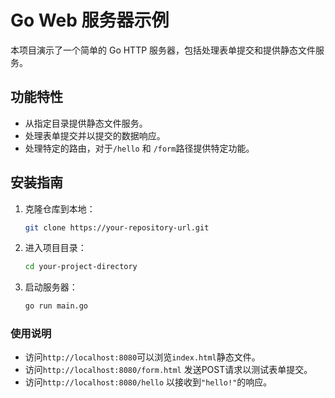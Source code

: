 # Go Web 服务器示例

本项目演示了一个简单的 Go HTTP 服务器，包括处理表单提交和提供静态文件服务。

## 功能特性

- 从指定目录提供静态文件服务。
- 处理表单提交并以提交的数据响应。
- 处理特定的路由，对于`/hello` 和 `/form`路径提供特定功能。

## 安装指南

1. 克隆仓库到本地：
    ```bash
    git clone https://your-repository-url.git
    ```
2. 进入项目目录：
   ```bash
   cd your-project-directory
   ```
3. 启动服务器：

   ```bash
   go run main.go

   ```

### 使用说明

- 访问`http://localhost:8080`可以浏览`index.html`静态文件。
- 访问`http://localhost:8080/form.html` 发送POST请求以测试表单提交。
- 访问`http://localhost:8080/hello` 以接收到`"hello!"`的响应。
